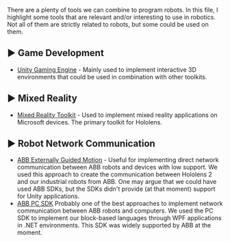 There are a plenty of tools we can combine to program robots. In this file, I highlight some tools that are relevant and/or interesting to use in robotics.
Not all of them are strictly related to robots, but some could be used on them.

## ▶️ Game Development
- [Unity Gaming Engine](https://unity.com/) - Mainly used to implement interactive 3D environments that could be used in combination with other toolkits.


## ▶️ Mixed Reality
- [Mixed Reality Toolkit](https://learn.microsoft.com/en-us/windows/mixed-reality/mrtk-unity/) - Used to implement mixed reality applications on Microsoft devices. The primary toolkit for Hololens.

## ▶️ Robot Network Communication
- [ABB Externally Guided Motion](https://library.e.abb.com/public/f05090fae99a4d0ba2ee332e50865791/3HAC073318%20AM%20Externally%20Guided%20Motion%20RW7-en.pdf) - Useful for implementing direct network communication between ABB robots and devices with low support. We used this approach to create the communication between Hololens 2 and our industrial robots from ABB. One may argue that we could have used ABB SDKs, but the SDKs didn't provide (at that moment) support for Unity applications. 
- [ABB PC SDK](https://developercenter.robotstudio.com/pc-sdk) Probably one of the best approaches to implement network communication between ABB robots and computers. We used the PC SDK to implement our block-based languages through WPF applications in .NET environments. This SDK was widely supported by ABB at the moment. 

